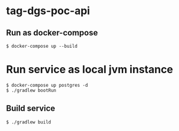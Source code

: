 # tag-dgs-poc-api

## Run as docker-compose
```
$ docker-compose up --build
```

# Run service as local jvm instance
```
$ docker-compose up postgres -d
$ ./gradlew bootRun
```

## Build service
```
$ ./gradlew build
```
